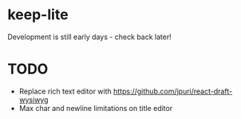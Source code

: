 # keep-lite
Development is still early days - check back later!

# TODO
- Replace rich text editor with https://github.com/jpuri/react-draft-wysiwyg
- Max char and newline limitations on title editor